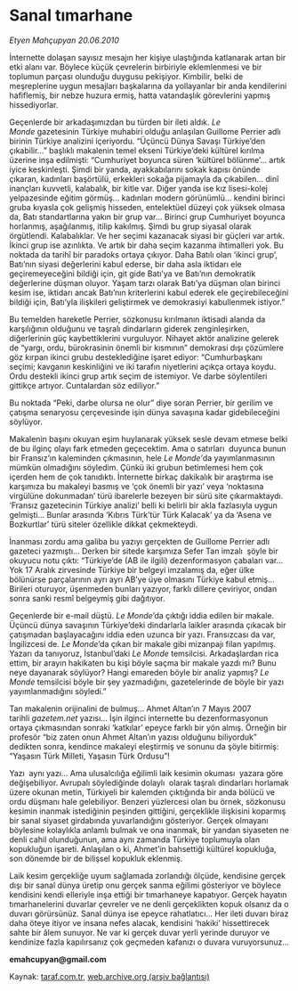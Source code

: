 # Sanal tımarhane 

*Etyen Mahçupyan 20.06.2010*

<div class="yazi">
<p>İnternette dolaşan sayısız mesajın her kişiye ulaştığında katlanarak artan bir etki alanı var. Böylece küçük çevrelerin birbiriyle eklemlenmesi ve bir toplumun parçası olunduğu duygusu pekişiyor. Kimbilir, belki de meşreplerine uygun mesajları başkalarına da yollayanlar bir anda kendilerini hafiflemiş, bir nebze huzura ermiş, hatta vatandaşlık görevlerini yapmış hissediyorlar.</p>
<p>Geçenlerde bir arkadaşımızdan bu türden bir ileti aldık. <i>Le Monde</i> gazetesinin Türkiye muhabiri olduğu anlaşılan Guillome Perrier adlı birinin Türkiye analizini içeriyordu. “Üçüncü Dünya Savaşı Türkiye’den çıkabilir...” başlıklı makalenin temel ekseni Türkiye’deki kültürel kırılma üzerine inşa edilmişti: “Cumhuriyet boyunca süren ‘kültürel bölünme’... artık iyice keskinleşti. Şimdi bir yanda, ayakkabılarını sokak kapısı önünde çıkaran, kadınları başörtülü, erkekleri sokağa pijamayla da çıkabilen... dinî inançları kuvvetli, kalabalık, bir kitle var. Diğer yanda ise kız lisesi-kolej yelpazesinde eğitim görmüş... kadınları modern görünümlü... kendini birinci gruba kıyasla çok gelişmiş hisseden, entelektüel düzeyi çok yüksek olmasa da, Batı standartlarına yakın bir grup var... Birinci grup Cumhuriyet boyunca horlanmış, aşağılanmış, itilip kakılmış. Şimdi bu grup siyasal olarak örgütlendi. Kalabalıklar. Ve her seçimi kazanacak siyasi bir güçleri var artık. İkinci grup ise azınlıkta. Ve artık bir daha seçim kazanma ihtimalleri yok. Bu noktada da tarihî bir paradoks ortaya çıkıyor. Daha Batılı olan ‘ikinci grup’, Batı’nın siyasi değerlerini kabul ederse, bir daha asla iktidarı ele geçiremeyeceğini bildiği için, git gide Batı’ya ve Batı’nın demokratik değerlerine düşman oluyor. Yaşam tarzı olarak Batı’ya düşman olan birinci kesim ise, iktidarı ancak Batı’nın kriterlerini kabul ederek ele geçirebileceğini bildiği için, Batı’yla ilişkileri geliştirmek ve demokrasiyi kabullenmek istiyor.”</p>
<p>Bu temelden hareketle Perrier, sözkonusu kırılmanın iktisadi alanda da karşılığının olduğunu ve taşralı dindarların giderek zenginleşirken, diğerlerinin güç kaybettiklerini vurguluyor. Nihayet aktör analizine gelerek de “yargı, ordu, bürokrasinin önemli bir kısmının” demokrasi dışı çözümlere göz kırpan ikinci grubu desteklediğine işaret ediyor: “Cumhurbaşkanı seçimi; kavganın keskinliğini ve iki tarafın niyetlerini açıkça ortaya koydu. Ordu destekli ikinci grup artık seçim de istemiyor. Ve darbe söylentileri gittikçe artıyor. Cuntalardan söz ediliyor.”</p>
<p>Bu noktada “Peki, darbe olursa ne olur” diye soran Perrier, bir gerilim ve çatışma senaryosu çerçevesinde işin dünya savaşına kadar gidebileceğini söylüyor.</p>
<p>Makalenin başını okuyan eşim huylanarak yüksek sesle devam etmese belki de bu ilginç olayı fark etmeden geçecektim. Ama o satırları  duyunca bunun bir Fransız’ın kaleminden çıkmasının, hele<i> Le Monde’</i>da yayımlanmasının mümkün olmadığını söyledim. Çünkü iki grubun betimlemesi hem çok içerden hem de çok tanıdıktı. İnternette birkaç dakikalık bir araştırma ise karşımıza bu makaleyi basmış ve ‘çok önemli bir yazı’ veya ‘noktasına virgülüne dokunmadan’ türü ibarelerle bezeyen bir sürü site çıkarmaktaydı. ‘Fransız gazetecinin Türkiye analizi’ belli ki belirli bir akla fazlasıyla uygun gelmişti... Bunlar arasında ‘Kıbrıs Türk’tür Türk Kalacak’ ya da ‘Asena ve Bozkurtlar’ türü siteler özellikle dikkat çekmekteydi.</p>
<p>İnanması zordu ama galiba bu yazıyı gerçekten de Guillome Perrier adlı gazeteci yazmıştı... Derken bir sitede karşımıza Sefer Tan imzalı  şöyle bir okuyucu notu çıktı: “Türkiye’de (AB ile ilgili) dezenformasyon çabaları var... Yok 17 Aralık zirvesinde Türkiye bir belgeyi imzalamış da, eğer ülke bölünürse parçalarının ayrı ayrı AB’ye üye olmasını Türkiye kabul etmiş... Birileri oturuyor, üşenmeden bunları yazıyor, farklı dillere çeviriyor, ondan sonra sanki resmî belgeymiş gibi dağıtıyor.</p>
<p>Geçenlerde bir e-mail düştü. <i>Le Monde</i>’da çıktığı iddia edilen bir makale. Üçüncü dünya savaşının Türkiye’deki dindarlarla laikler arasında çıkacak bir çatışmadan başlayacağını iddia eden uzunca bir yazı. Fransızcası da var, İngilizcesi de. <i>Le Monde</i>’da çıkan bir makale gibi mizanpajı filan yapılmış. Yazarı da tanıyoruz, İstanbul’daki <i>Le Monde</i> temsilcisi. Arkadaşlardan rica ettim, bir arayın hakikaten bu kişi böyle saçma bir makale yazdı mı? Bunu neye dayanarak söylüyor? Hangi emareden böyle bir analiz yapmış? <i>Le Monde</i> temsilcisi böyle bir şey yazmadığını, gazetelerinde de böyle bir yazı yayımlanmadığını söyledi.”</p>
<p>Tan makalenin orijinalini de bulmuş... Ahmet Altan’ın 7 Mayıs 2007 tarihli <i>gazetem.net</i> yazısı... İşin ilginci internette bu dezenformasyonun ortaya çıkmasından sonraki ‘katkılar’ epeyce farklı bir yön almış. Örneğin bir profesör “biz zaten onun Ahmet Altan’ın yazısı olduğunu biliyorduk” dedikten sonra, kendince makaleyi eleştirmiş ve sonunu da şöyle bitirmiş: “Yaşasın Türk Milleti, Yaşasın Türk Ordusu”!</p>
<p>Yazı  aynı yazı... Ama ulusalcılığa eğilimli laik kesimin okuması  yazara göre değişebiliyor. Avrupalı söylediğinde dolaylı  olarak taşralı dindarları horlamak üzere okunan metin, Türkiyeli bir kalemden çıktığında bir anda bölücü ve ordu düşmanı hale gelebiliyor. Benzeri yüzlercesi olan bu örnek, sözkonusu kesimin inanmak istediğinin peşinden gittiğini, gerçeklikle ilişkisini koparmış bir sanal siyaset girdabında yuvarlandığını gösteriyor. Gerçek olmayanı böylesine kolaylıkla anlamlı bulmak ve ona inanmak, bir yandan siyaseten ne denli cahil olunduğunun, ama aynı zamanda Türkiye toplumuyla olan kopukluğun işareti. Anlaşılan o ki, Ahmet’in bahsettiği kültürel kopukluğa, son dönemde bir de bilişsel kopukluk eklenmiş.</p>
<p>Laik kesim gerçekliğe uyum sağlamada zorlandığı ölçüde, kendisine gerçek dışı bir sanal dünya üretip onu gerçek sanma eğilimi gösteriyor ve böylece kendisini kendi elleriyle inşa ettiği bir tımarhaneye kapatıyor. Gerçek hayatın tımarhanelerini duvarlar çevreler ve ne denli gerçeklikten kopuk olsanız da o duvarı görürsünüz. Sanal dünya ise epeyce rahatlatıcı... Her ileti duvarı biraz daha öteye itiyor ve insana nefes alacak, kendisini ‘hakiki’ hissettirecek sahte bir âlem sunuyor. Ne var ki gerçek duvar yerli yerinde duruyor ve kendinize fazla kapılırsanız çok geçmeden kafanızı o duvara vuruyorsunuz...</p>
<p><b>emahcupyan@gmail.com</b></p></div>

Kaynak: [taraf.com.tr](http://www.taraf.com.tr:80/etyen-mahcupyan/makale-sanal-timarhane.htm), [web.archive.org (arşiv bağlantısı)](http://web.archive.org/web/20100622045317/http://www.taraf.com.tr:80/etyen-mahcupyan/makale-sanal-timarhane.htm)
